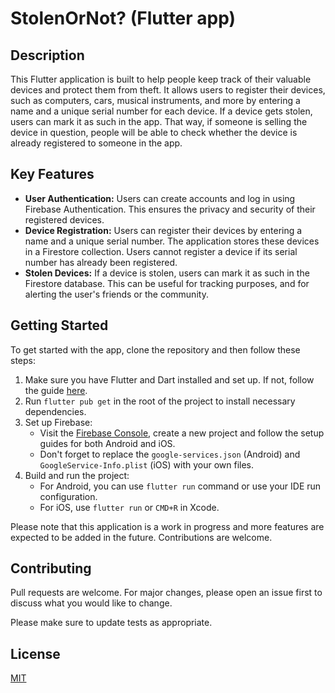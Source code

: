 # StolenOrNot? (Flutter app)

## Description

This Flutter application is built to help people keep track of their valuable devices and protect them from theft. It allows users to register their devices, such as computers, cars, musical instruments, and more by entering a name and a unique serial number for each device. If a device gets stolen, users can mark it as such in the app. That way, if someone is selling the device in question, people will be able to check whether the device is already registered to someone in the app.

## Key Features

- **User Authentication:** Users can create accounts and log in using Firebase Authentication. This ensures the privacy and security of their registered devices.
- **Device Registration:** Users can register their devices by entering a name and a unique serial number. The application stores these devices in a Firestore collection. Users cannot register a device if its serial number has already been registered.
- **Stolen Devices:** If a device is stolen, users can mark it as such in the Firestore database. This can be useful for tracking purposes, and for alerting the user's friends or the community.

## Getting Started

To get started with the app, clone the repository and then follow these steps:

1. Make sure you have Flutter and Dart installed and set up. If not, follow the guide [here](https://flutter.dev/docs/get-started/install).
2. Run `flutter pub get` in the root of the project to install necessary dependencies.
3. Set up Firebase:
   - Visit the [Firebase Console](https://console.firebase.google.com/), create a new project and follow the setup guides for both Android and iOS.
   - Don't forget to replace the `google-services.json` (Android) and `GoogleService-Info.plist` (iOS) with your own files.
4. Build and run the project:
   - For Android, you can use `flutter run` command or use your IDE run configuration.
   - For iOS, use `flutter run` or `CMD+R` in Xcode.

Please note that this application is a work in progress and more features are expected to be added in the future. Contributions are welcome.

## Contributing

Pull requests are welcome. For major changes, please open an issue first to discuss what you would like to change.

Please make sure to update tests as appropriate.

## License

[MIT](https://choosealicense.com/licenses/mit/)
